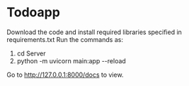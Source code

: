 # Todoapp
Download the code and install required libraries specified in requirements.txt
Run the commands as:

1. cd Server
2. python -m uvicorn main:app --reload

Go to  http://127.0.0.1:8000/docs to view.
